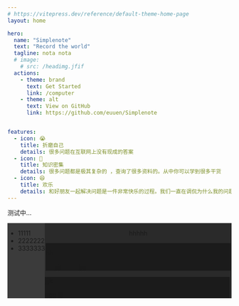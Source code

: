 ```yaml
---
# https://vitepress.dev/reference/default-theme-home-page
layout: home

hero:
  name: "Simplenote"
  text: "Record the world"
  tagline: nota nota
  # image: 
    # src: /headimg.jfif
  actions:
    - theme: brand
      text: Get Started
      link: /computer
    - theme: alt
      text: View on GitHub
      link: https://github.com/euuen/Simplenote


features:
  - icon: 😭
    title: 折磨自己
    details: 很多问题在互联网上没有现成的答案
  - icon: 🤯
    title: 知识密集
    details: 很多问题都是极其复杂的 ，查询了很多资料的。从中你可以学到很多干货
  - icon: 😆
    title: 欢乐
    details: 和好朋友一起解决问题是一件非常快乐的过程。我们一直在调侃为什么我的问题这么多
---
```


测试中...

<div style="display: flex;background-color: #3b3b3b;">
    <ul>
        <li>11111</li>
        <li>2222222</li>
        <li>3333333</li>
    </ul>
    <div style="background-color: #2a2a2a;width: 100%;">
        <div style="display: flex;flex-direction: column;align-items: center;">
            <p>hhhhh</p>
            <div style="background-color: #1b1b1b;width: 99%;height: 99%;">
                <p>hh</p>
                <div style="display: flex;">
                    <a style="margin-left: 20px;margin-right: 20px;" href="">jjjj</a>
                    <a style="margin-left: 20px;margin-right: 20px;" href="">jjjjj</a>
                </div>
            </div>
        </div>
        <div style="background-color: #1b1b1b;width: 99%;height: ;">
            <p>jjjk</p>
            <div>
                <a href="">ggg</a>
                <a href="">jjj</a>
            </div>
        </div>
    </div>
</div>